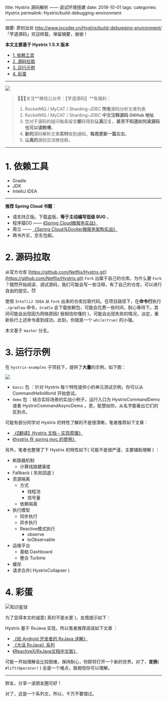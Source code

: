 title: Hystrix 源码解析 —— 调试环境搭建
date: 2018-10-01
tags:
categories: Hystrix
permalink: Hystrix/build-debugging-environment

-------

摘要: 原创出处 http://www.iocoder.cn/Hystrix/build-debugging-environment/ 「芋道源码」欢迎转载，保留摘要，谢谢！

**本文主要基于 Hystrix 1.5.X 版本**  

- [1. 依赖工具](http://www.iocoder.cn/Hystrix/build-debugging-environment/)
- [2. 源码拉取](http://www.iocoder.cn/Hystrix/build-debugging-environment/)
- [3. 运行示例](http://www.iocoder.cn/Hystrix/build-debugging-environment/)
- [4. 彩蛋](http://www.iocoder.cn/Hystrix/build-debugging-environment/)

-------

![](http://www.iocoder.cn/images/common/wechat_mp_2017_07_31.jpg)

> 🙂🙂🙂关注**微信公众号：【芋道源码】**有福利：  
> 1. RocketMQ / MyCAT / Sharding-JDBC **所有**源码分析文章列表  
> 2. RocketMQ / MyCAT / Sharding-JDBC **中文注释源码 GitHub 地址**  
> 3. 您对于源码的疑问每条留言**都**将得到**认真**回复。**甚至不知道如何读源码也可以请教噢**。  
> 4. **新的**源码解析文章**实时**收到通知。**每周更新一篇左右**。  
> 5. **认真的**源码交流微信群。

---

# 1. 依赖工具

* Gradle
* JDK
* IntelliJ IDEA

-------

**推荐 Spring Cloud 书籍**：

* 请支持正版。下载盗版，**等于主动编写低级 BUG** 。
* 程序猿DD —— [《Spring Cloud微服务实战》](https://union-click.jd.com/jdc?d=505Twi)
* 周立 —— [《Spring Cloud与Docker微服务架构实战》](https://union-click.jd.com/jdc?d=k3sAaK)
* 两书齐买，京东包邮。

# 2. 源码拉取

从官方仓库 [https://github.com/Netflix/Hystrix.git](https://github.com/Netflix/Hystrix.git) `Fork` 出属于自己的仓库。为什么要 `Fork` ？既然开始阅读、调试源码，我们可能会写一些注释，有了自己的仓库，可以进行自由的提交。😈

使用 `IntelliJ IDEA` 从 `Fork` 出来的仓库拉取代码。在项目路径下，在**命令行**执行 `./gradlew` 命令，`Gradle` 会下载依赖包，可能会花费一些时间，耐心等待下。其间可能会出现因为网络原因( 我相信你懂的 )，可能会出现失败的情况，淡定，重新执行上述命令直到成功。此刻，你就是一个 `while(true)` 的小强。

本文基于 `master` 分支。

# 3. 运行示例

在 `hystrix-examples` 子项目下，提供了**大量**的示例，如下图：

![](http://www.iocoder.cn/images/Hystrix/2018_10_01/01.png)

* `basic` 包 ：针对 Hystrix 每个特性提供小的单元测试示例。你可以从 CommandHelloWorld 开始尝试。
* `demo` 包 ：结合实际场景的实战小例子。运行入口为 HystrixCommandDemo 或者 HystrixCommandAsyncDemo 。恩，聪慧如你，从名字能看出它们的区别点。

可能有部分同学对 Hystrix 的特性了解的不是很清晰，笔者推荐如下文章：

* [《【翻译】Hystrix 文档 - 实现原理》](http://youdang.github.io/2016/02/05/translate-hystrix-wiki-how-it-works/)
* [《hystrix 在 spring mvc 的使用》](http://tech.lede.com/2017/06/15/rd/server/hystrix/)

另外，笔者也整理了下 Hystrix 的特性如下( 可能不是很严谨，主要辅助理解 ) ：

* 断路器机制
    * 计算线路健康度
* Fallback ( 失败回退 )
* 资源隔离
    * 方式
        * 线程池
        * 信号量
    * 依赖隔离
* 执行模型
    * 同步执行
    * 异步执行
    * Reactive模式执行
        * observe
        * toObservable
* 运维平台
    * 基础 Dashboard
    * 整合 Turbine
* 缓存
* 请求合并( HystrixCollapser )

# 4. 彩蛋

![知识星球](http://www.iocoder.cn/images/Architecture/2017_12_29/01.png)

为了显得本文的诚意( 真的不是水更 )，友情提示如下：

Hystrix 基于 RxJava 实现，所以笔者推荐阅读如下文章 ：

* [《给 Android 开发者的 RxJava 详解》](http://gank.io/post/560e15be2dca930e00da1083)
* [《大话 RxJava》系列](http://www.jianshu.com/p/856297523728)
* [《ReactiveX/RxJava文档中文版》](https://www.gitbook.com/book/mcxiaoke/rxdocs/details)

可能一开始理解会比较困难，保持耐心，你即将打开一个新的世界。对了，**变换**( `#lift(Operator)` ) 会是一个难点，我相信你可以理解。

-------

胖友，分享一波朋友圈可好！

对了，这是一个系列文，所以，千万不要错过。


